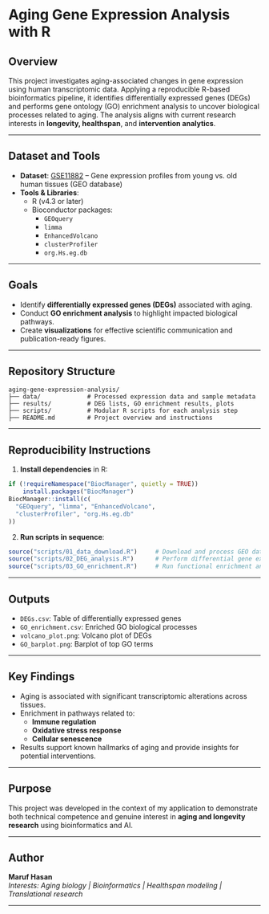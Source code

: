 # Aging Gene Expression Analysis with R

## Overview

This project investigates aging-associated changes in gene expression using human transcriptomic data. Applying a reproducible R-based bioinformatics pipeline, it identifies differentially expressed genes (DEGs) and performs gene ontology (GO) enrichment analysis to uncover biological processes related to aging. The analysis aligns with current research interests in **longevity, healthspan**, and **intervention analytics**.

---

## Dataset and Tools

- **Dataset**: [GSE11882](https://www.ncbi.nlm.nih.gov/geo/query/acc.cgi?acc=GSE11882) – Gene expression profiles from young vs. old human tissues (GEO database)
- **Tools & Libraries**:
  - R (v4.3 or later)
  - Bioconductor packages:
    - `GEOquery`
    - `limma`
    - `EnhancedVolcano`
    - `clusterProfiler`
    - `org.Hs.eg.db`

---

## Goals

- Identify **differentially expressed genes (DEGs)** associated with aging.
- Conduct **GO enrichment analysis** to highlight impacted biological pathways.
- Create **visualizations** for effective scientific communication and publication-ready figures.

---

## Repository Structure

```
aging-gene-expression-analysis/
├── data/             # Processed expression data and sample metadata
├── results/          # DEG lists, GO enrichment results, plots
├── scripts/          # Modular R scripts for each analysis step
├── README.md         # Project overview and instructions
```

---

## Reproducibility Instructions

1. **Install dependencies** in R:
```r
if (!requireNamespace("BiocManager", quietly = TRUE))
    install.packages("BiocManager")
BiocManager::install(c(
  "GEOquery", "limma", "EnhancedVolcano",
  "clusterProfiler", "org.Hs.eg.db"
))
```

2. **Run scripts in sequence**:
```r
source("scripts/01_data_download.R")     # Download and process GEO data
source("scripts/02_DEG_analysis.R")      # Perform differential gene expression analysis
source("scripts/03_GO_enrichment.R")     # Run functional enrichment analysis
```

---

## Outputs

- `DEGs.csv`: Table of differentially expressed genes
- `GO_enrichment.csv`: Enriched GO biological processes
- `volcano_plot.png`: Volcano plot of DEGs
- `GO_barplot.png`: Barplot of top GO terms

---

## Key Findings

- Aging is associated with significant transcriptomic alterations across tissues.
- Enrichment in pathways related to:
  - **Immune regulation**
  - **Oxidative stress response**
  - **Cellular senescence**
- Results support known hallmarks of aging and provide insights for potential interventions.

---

## Purpose

This project was developed in the context of my application to demonstrate both technical competence and genuine interest in **aging and longevity research** using bioinformatics and AI.

---

## Author

**Maruf Hasan**  
*Interests: Aging biology | Bioinformatics | Healthspan modeling | Translational research*

---

